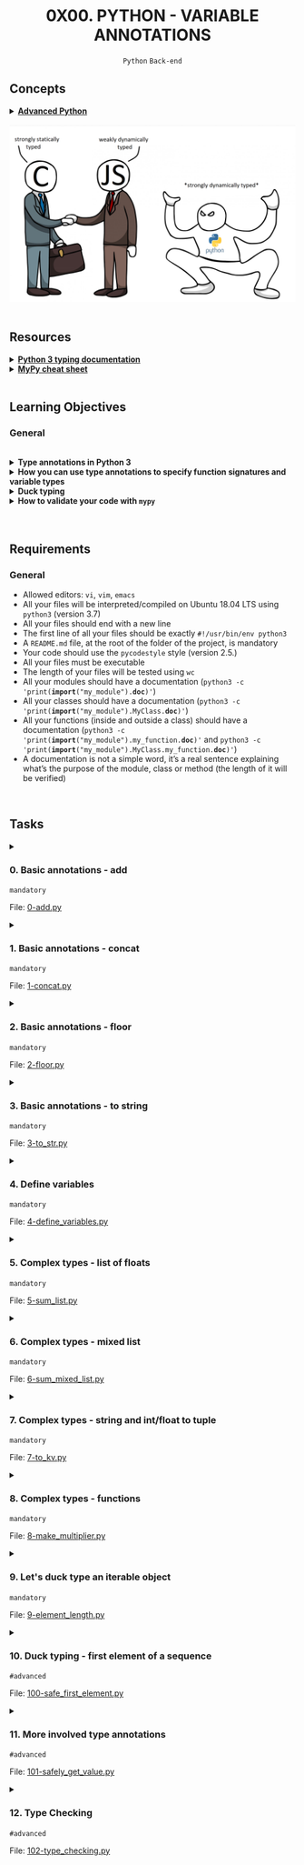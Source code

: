 <h1 align="center"><b>0X00. PYTHON - VARIABLE ANNOTATIONS</b></h1>
<div align="center"><code>Python</code> <code>Back-end</code></div>

## Concepts
<details>
<summary><b><a href="https://intranet.alxswe.com/rltoken/5j0OtdWh36_HVAHKJX2gaA">Advanced Python</a></b></summary><br>

<br><p align="center">※※※※※※※※※※※※</p><br>
</details>

<br>
<div align="center"><img alt="" src="https://github.com/codenvibes/alx-backend-python/blob/master/0x00-python_variable_annotations/images/y9y25tefi5401.png"></div>

<!-- <br>
<hr>
<h3><a href=>Notes</a></h3>
<hr> -->


<!--==================================================-->
<br>

## Resources
<details>
<summary><b><a href="https://docs.python.org/3/library/typing.html">Python 3 typing documentation</a></b></summary><br>


<br><p align="center">※※※※※※※※※※※※</p><br>
</details>


<details>
<summary><b><a href="https://intranet.alxswe.com/rltoken/Eud-nrUG7x3iT6JD2Sas-g">MyPy cheat sheet</a></b></summary><br>


<br><p align="center">※※※※※※※※※※※※</p><br>
</details>



<!--==================================================-->
<br>

## Learning Objectives
<h3>General</h3>


<br>
<details>
<summary><b><a href=" "> </a>Type annotations in Python 3</b></summary><br>


<br><p align="center">※※※※※※※※※※※※</p><br>
</details>


<details>
<summary><b><a href=" "> </a>How you can use type annotations to specify function signatures and variable types</b></summary><br>


<br><p align="center">※※※※※※※※※※※※</p><br>
</details>


<details>
<summary><b><a href=" "> </a>Duck typing</b></summary><br>


<br><p align="center">※※※※※※※※※※※※</p><br>
</details>


<details>
<summary><b><a href=" "> </a>How to validate your code with <code>mypy</code></b></summary><br>


<br><p align="center">※※※※※※※※※※※※</p><br>
</details>



<br>

<!--==================================================-->
<br>

## Requirements
<h3>General</h3>

- Allowed editors: <code>vi</code>, <code>vim</code>, <code>emacs</code>
- All your files will be interpreted/compiled on Ubuntu 18.04 LTS using <code>python3</code> (version 3.7)
- All your files should end with a new line
- The first line of all your files should be exactly <code>#!/usr/bin/env python3</code>
- A <code>README.md</code> file, at the root of the folder of the project, is mandatory
- Your code should use the <code>pycodestyle</code> style (version 2.5.)
- All your files must be executable
- The length of your files will be tested using <code>wc</code>
- All your modules should have a documentation (<code>python3 -c 'print(__import__("my_module").__doc__)'</code>)
- All your classes should have a documentation (<code>python3 -c 'print(__import__("my_module").MyClass.__doc__)'</code>)
- All your functions (inside and outside a class) should have a documentation (<code>python3 -c 'print(__import__("my_module").my_function.__doc__)'</code> and <code>python3 -c 'print(__import__("my_module").MyClass.my_function.__doc__)'</code>)
- A documentation is not a simple word, it’s a real sentence explaining what’s the purpose of the module, class or method (the length of it will be verified)

<!--==================================================-->
<br>

## Tasks
<details>
<summary>

### 0. Basic annotations - add
`mandatory`

File: [0-add.py]()
</summary>

<p>Write a type-annotated function <code>add</code> that takes a float <code>a</code> and a float <code>b</code> as arguments and returns their sum as a float. </p>

<pre><code>bob@dylan:~$ cat 0-main.py
#!/usr/bin/env python3
add = __import__('0-add').add

print(add(1.11, 2.22) == 1.11 + 2.22)
print(add.__annotations__)

bob@dylan:~$ ./0-main.py
True
{'a':  &lt;class 'float'&gt;, 'b': &lt;class 'float'&gt;, 'return': &lt;class 'float'&gt;}
</code></pre>


</details>

<details>
<summary>

### 1. Basic annotations - concat
`mandatory`

File: [1-concat.py]()
</summary>

<p>Write a type-annotated function <code>concat</code> that takes a string <code>str1</code> and a string <code>str2</code> as arguments and returns a concatenated string</p>

<pre><code>bob@dylan:~$ cat 1-main.py
#!/usr/bin/env python3
concat = __import__('1-concat').concat

str1 = "egg"
str2 = "shell"

print(concat(str1, str2) == "{}{}".format(str1, str2))
print(concat.__annotations__)

bob@dylan:~$ ./1-main.py
True
{'str1': &lt;class 'str'&gt;, 'str2': &lt;class 'str'&gt;, 'return': &lt;class 'str'&gt;}
</code></pre>


</details>

<details>
<summary>

### 2. Basic annotations - floor
`mandatory`

File: [2-floor.py]()
</summary>

<p>Write a type-annotated function <code>floor</code> which takes a float <code>n</code> as argument and returns the floor of the float.</p>

<pre><code>bob@dylan:~$ cat 2-main.py
#!/usr/bin/env python3

import math

floor = __import__('2-floor').floor

ans = floor(3.14)

print(ans == math.floor(3.14))
print(floor.__annotations__)
print("floor(3.14) returns {}, which is a {}".format(ans, type(ans)))

bob@dylan:~$ ./2-main.py
True
{'n': &lt;class 'float'&gt;, 'return': &lt;class 'int'&gt;}
floor(3.14) returns 3, which is a &lt;class 'int'&gt;
</code></pre>


</details>

<details>
<summary>

### 3. Basic annotations - to string
`mandatory`

File: [3-to_str.py]()
</summary>

<p>Write a type-annotated function <code>to_str</code> that takes a float <code>n</code> as argument and returns the string representation of the float.</p>

<pre><code>bob@dylan:~$ cat 3-main.py
#!/usr/bin/env python3
to_str = __import__('3-to_str').to_str

pi_str = to_str(3.14)
print(pi_str == str(3.14))
print(to_str.__annotations__)
print("to_str(3.14) returns {} which is a {}".format(pi_str, type(pi_str)))

bob@dylan:~$ ./3-main.py
True
{'n': &lt;class 'float'&gt;, 'return': &lt;class 'str'&gt;}
to_str(3.14) returns 3.14, which is a &lt;class 'str'&gt;
</code></pre>


</details>

<details>
<summary>

### 4. Define variables
`mandatory`

File: [4-define_variables.py]()
</summary>

<p>Define and annotate the following variables with the specified values:</p>

<ul>
<li><code>a</code>, an integer with a value of 1</li>
<li><code>pi</code>, a float with a value of 3.14</li>
<li><code>i_understand_annotations</code>, a boolean with a value of True</li>
<li><code>school</code>, a string with a value of “Holberton”</li>
</ul>

<pre><code>bob@dylan:~$ cat 4-main.py
#!/usr/bin/env python3

a = __import__('4-define_variables').a
pi = __import__('4-define_variables').pi
i_understand_annotations = __import__('4-define_variables').i_understand_annotations
school = __import__('4-define_variables').school

print("a is a {} with a value of {}".format(type(a), a))
print("pi is a {} with a value of {}".format(type(pi), pi))
print("i_understand_annotations is a {} with a value of {}".format(type(i_understand_annotations), i_understand_annotations))
print("school is a {} with a value of {}".format(type(school), school))

bob@dylan:~$ ./4-main.py
a is a &lt;class 'int'&gt; with a value of 1
pi is a &lt;class 'float'&gt; with a value of 3.14
i_understand_annotations is a &lt;class 'bool'&gt; with a value of True
school is a &lt;class 'str'&gt; with a value of Holberton
</code></pre>


</details>

<details>
<summary>

### 5. Complex types - list of floats
`mandatory`

File: [5-sum_list.py]()
</summary>

<p>Write a type-annotated function <code>sum_list</code> which takes a list <code>input_list</code> of floats as argument and returns their sum as a float.</p>

<pre><code>bob@dylan:~$ cat 5-main.py
#!/usr/bin/env python3

sum_list = __import__('5-sum_list').sum_list

floats = [3.14, 1.11, 2.22]
floats_sum = sum_list(floats)
print(floats_sum == sum(floats))
print(sum_list.__annotations__)
print("sum_list(floats) returns {} which is a {}".format(floats_sum, type(floats_sum)))

bob@dylan:~$ ./5-main.py
True
{'input_list': typing.List[float], 'return': &lt;class 'float'&gt;}
sum_list(floats) returns 6.470000000000001 which is a &lt;class 'float'&gt;
</code></pre>


</details>

<details>
<summary>

### 6. Complex types - mixed list
`mandatory`

File: [6-sum_mixed_list.py]()
</summary>

<p>Write a type-annotated function <code>sum_mixed_list</code> which takes a list <code>mxd_lst</code> of integers and floats and returns their sum as a float.</p>

<pre><code>bob@dylan:~$ cat 6-main.py
#!/usr/bin/env python3

sum_mixed_list = __import__('6-sum_mixed_list').sum_mixed_list

print(sum_mixed_list.__annotations__)
mixed = [5, 4, 3.14, 666, 0.99]
ans = sum_mixed_list(mixed)
print(ans == sum(mixed))
print("sum_mixed_list(mixed) returns {} which is a {}".format(ans, type(ans)))

bob@dylan:~$ ./6-main.py
{'mxd_lst': typing.List[typing.Union[int, float]], 'return': &lt;class 'float'&gt;}
True
sum_mixed_list(mixed) returns 679.13 which is a &lt;class 'float'&gt;
</code></pre>


</details>

<details>
<summary>

### 7. Complex types - string and int/float to tuple
`mandatory`

File: [7-to_kv.py]()
</summary>

<p>Write a type-annotated function <code>to_kv</code> that takes a string <code>k</code> and an int OR float <code>v</code> as arguments and returns a tuple. The first element of the tuple is the string <code>k</code>. The second element is the square of the int/float <code>v</code> and should be annotated as a float.</p>

<pre><code>bob@dylan:~$ cat 7-main.py
#!/usr/bin/env python3

to_kv = __import__('7-to_kv').to_kv

print(to_kv.__annotations__)
print(to_kv("eggs", 3))
print(to_kv("school", 0.02))

bob@dylan:~$ ./7-main.py
{'k': &lt;class 'str'&gt;, 'v': typing.Union[int, float], 'return': typing.Tuple[str, float]}
('eggs', 9)
('school', 0.0004)
</code></pre>


</details>

<details>
<summary>

### 8. Complex types - functions
`mandatory`

File: [8-make_multiplier.py]()
</summary>

<p>Write a type-annotated function <code>make_multiplier</code> that takes a float <code>multiplier</code> as argument and returns a function that multiplies a float by <code>multiplier</code>.</p>

<pre><code>bob@dylan:~$ cat 8-main.py
#!/usr/bin/env python3

make_multiplier = __import__('8-make_multiplier').make_multiplier
print(make_multiplier.__annotations__)
fun = make_multiplier(2.22)
print("{}".format(fun(2.22)))

bob@dylan:~$ ./8-main.py
{'multiplier': &lt;class 'float'&gt;, 'return': typing.Callable[[float], float]}
4.928400000000001
</code></pre>


</details>

<details>
<summary>

### 9. Let's duck type an iterable object
`mandatory`

File: [9-element_length.py]()
</summary>

<p>Annotate the below function’s parameters and return values with the appropriate types</p>

<pre><code>def element_length(lst):
    return [(i, len(i)) for i in lst]
</code></pre>

<pre><code>bob@dylan:~$ cat 9-main.py 
#!/usr/bin/env python3

element_length =  __import__('9-element_length').element_length

print(element_length.__annotations__)

bob@dylan:~$ ./9-main.py 
{'lst': typing.Iterable[typing.Sequence], 'return': typing.List[typing.Tuple[typing.Sequence, int]]}
</code></pre>


</details>

<details>
<summary>

### 10. Duck typing - first element of a sequence
`#advanced`

File: [100-safe_first_element.py]()
</summary>

<p>Augment the following code with the correct duck-typed annotations:</p>

<pre><code># The types of the elements of the input are not know
def safe_first_element(lst):
    if lst:
        return lst[0]
    else:
        return None
</code></pre>

<pre><code>bob@dylan:~$ cat 100-main.py 
#!/usr/bin/env python3

safe_first_element =  __import__('100-safe_first_element').safe_first_element

print(safe_first_element.__annotations__)

bob@dylan:~$ ./100-main.py 
{'lst': typing.Sequence[typing.Any], 'return': typing.Union[typing.Any, NoneType]}
</code></pre>


</details>

<details>
<summary>

### 11. More involved type annotations
`#advanced`

File: [101-safely_get_value.py]()
</summary>

<p>Given the parameters and the return values, add type annotations to the function</p>

<p>Hint: look into TypeVar</p>

<pre><code>def safely_get_value(dct, key, default = None):
    if key in dct:
        return dct[key]
    else:
        return default
</code></pre>

<pre><code>bob@dylan:~$ cat 101-main.py 
#!/usr/bin/env python3

safely_get_value = __import__('101-safely_get_value').safely_get_value
annotations = safely_get_value.__annotations__

print("Here's what the mappings should look like")
for k, v in annotations.items():
    print( ("{}: {}".format(k, v)))

bob@dylan:~$ ./101-main.py 
Here's what the mappings should look like
dct: typing.Mapping
key: typing.Any
default: typing.Union[~T, NoneType]
return: typing.Union[typing.Any, ~T]
</code></pre>


</details>

<details>
<summary>

### 12. Type Checking
`#advanced`

File: [102-type_checking.py]()
</summary>

<p>Use <code>mypy</code> to validate the following piece of code and apply any necessary changes.</p>

<pre><code>def zoom_array(lst: Tuple, factor: int = 2) -&gt; Tuple:
    zoomed_in: Tuple = [
        item for item in lst
        for i in range(factor)
    ]
    return zoomed_in


array = [12, 72, 91]

zoom_2x = zoom_array(array)

zoom_3x = zoom_array(array, 3.0)
</code></pre>

<pre><code>bob@dylan:~$ mypy 102-type_checking.py
Success: no issues found in 1 source file
bob@dylan:~$ cat 102-main.py 
#!/usr/bin/env python3

zoom_array =  __import__('102-type_checking').zoom_array

print(zoom_array.__annotations__)

bob@dylan:~$ ./102-main.py 
{'lst': typing.Tuple, 'factor': &lt;class 'int'&gt;, 'return': typing.List}
</code></pre>


</details>


